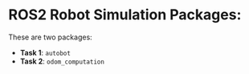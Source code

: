 # ROS2 Robot Simulation Packages:

These are two packages:

- **Task 1**: ```autobot```
- **Task 2**: ```odom_computation```
